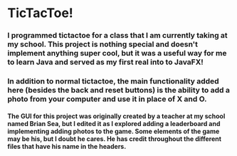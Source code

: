 <h1>TicTacToe!</h1>

<h3>I programmed tictactoe for a class that I am currently taking at my school. This project is nothing special and doesn't implement anything super cool, but it was a useful way for me to learn Java and served as my first real into to JavaFX!</h3>

<h3>In addition to normal tictactoe, the main functionality added here (besides the back and reset buttons) is the ability to add a photo from your computer and use it in place of X and O.</h3>

<h4>The GUI for this project was originally created by a teacher at my school named Brian Sea, but I edited it as I explored adding a leaderboard and implementing adding photos to the game. Some elements of the game may be his, but I doubt he cares. He has credit throughout the different files that have his name in the headers.</h4>
